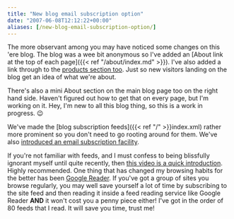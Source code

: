 ```yaml
---
title: "New blog email subscription option"
date: "2007-06-08T12:12:22+00:00"
aliases: [/new-blog-email-subscription-option/]
---
```


The more observant among you may have noticed some changes on this 'ere blog. The blog was a wee bit anonymous so I've added an [About link at the top of each page]({{< ref "/about/index.md" >}}). I've also added a link through to the [products section too](https://www.openxtra.co.uk/). Just so new visitors landing on the blog get an idea of what we're about.

There's also a mini About section on the main blog page too on the right hand side. Haven't figured out how to get that on every page, but I'm working on it. Hey, I'm new to all this blog thing, so this is a work in progress. :wink:

We've made the [blog subscription feeds]({{< ref "/" >}}index.xml) rather more prominent so you don't need to go rooting around for them. We've also [introduced an email subscription facility](http://www.feedburner.com/fb/a/emailverifySubmit?feedId=951326).

If you're not familiar with feeds, and I must confess to being blissfully ignorant myself until quite recently, then [this video is a quick introduction](http://www.commoncraft.com/rss_plain_english). Highly recommended. One thing that has changed my browsing habits for the better has been [Google Reader](http://www.google.com/reader). If you've got a group of sites you browse regularly, you may well save yourself a lot of time by subscribing to the site feed and then reading it inside a feed reading service like Google Reader **AND** it won't cost you a penny piece either! I've got in the order of 80 feeds that I read. It will save you time, trust me!
